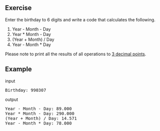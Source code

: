 ## Exercise

Enter the birthday to 6 digits and write a code that calculates the following.

1) Year - Month - Day
2) Year * Month - Day
3) (Year + Month) / Day
4) Year - Month * Day

Please note to print all the results of all operations to <ins> 3 decimal points</ins>.

## Example

input
<pre>
Birthday: 990307
</pre>
output
<pre>
Year - Month - Day: 89.000
Year * Month - Day: 290.000
(Year + Month) / Day: 14.571
Year - Month * Day: 78.000
</pre>